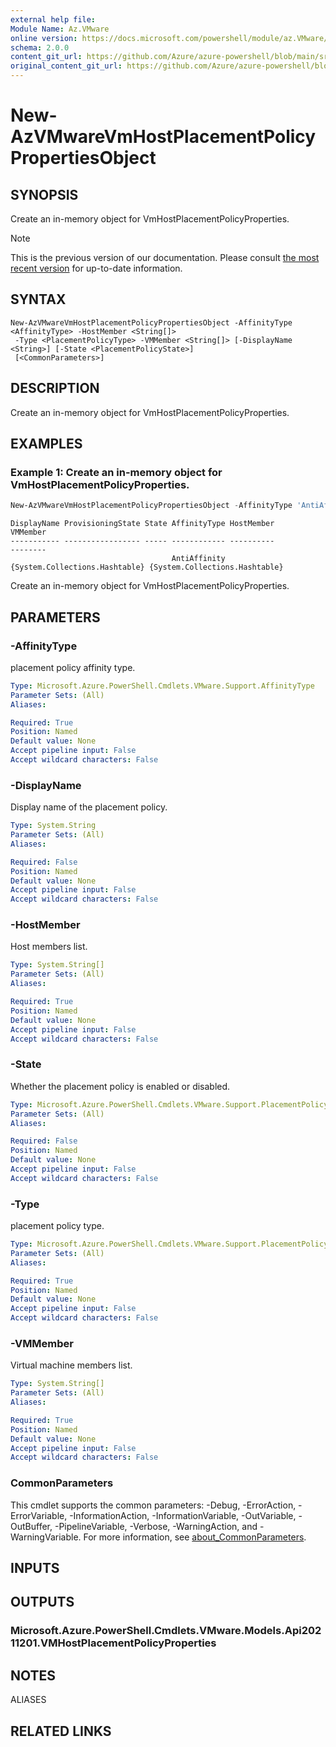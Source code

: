 ```yaml
---
external help file: 
Module Name: Az.VMware
online version: https://docs.microsoft.com/powershell/module/az.VMware/new-AzVMwareVmHostPlacementPolicyPropertiesObject
schema: 2.0.0
content_git_url: https://github.com/Azure/azure-powershell/blob/main/src/VMware/help/New-AzVMwareVmHostPlacementPolicyPropertiesObject.md
original_content_git_url: https://github.com/Azure/azure-powershell/blob/main/src/VMware/help/New-AzVMwareVmHostPlacementPolicyPropertiesObject.md
---
```


# New-AzVMwareVmHostPlacementPolicyPropertiesObject

## SYNOPSIS
Create an in-memory object for VmHostPlacementPolicyProperties.

> [!NOTE]
>This is the previous version of our documentation. Please consult [the most recent version](/powershell/module/az.vmware/new-azvmwarevmhostplacementpolicypropertiesobject) for up-to-date information.

## SYNTAX

```
New-AzVMwareVmHostPlacementPolicyPropertiesObject -AffinityType <AffinityType> -HostMember <String[]>
 -Type <PlacementPolicyType> -VMMember <String[]> [-DisplayName <String>] [-State <PlacementPolicyState>]
 [<CommonParameters>]
```

## DESCRIPTION
Create an in-memory object for VmHostPlacementPolicyProperties.

## EXAMPLES

### Example 1: Create an in-memory object for VmHostPlacementPolicyProperties.
```powershell
New-AzVMwareVmHostPlacementPolicyPropertiesObject -AffinityType 'AntiAffinity' -HostMember @{"abc"="123"}  -Type 'VmHost' -VMMember @{"abc"="123"}
```

```output
DisplayName ProvisioningState State AffinityType HostMember                     VMMember
----------- ----------------- ----- ------------ ----------                     --------
                                    AntiAffinity {System.Collections.Hashtable} {System.Collections.Hashtable}
```

Create an in-memory object for VmHostPlacementPolicyProperties.

## PARAMETERS

### -AffinityType
placement policy affinity type.

```yaml
Type: Microsoft.Azure.PowerShell.Cmdlets.VMware.Support.AffinityType
Parameter Sets: (All)
Aliases:

Required: True
Position: Named
Default value: None
Accept pipeline input: False
Accept wildcard characters: False
```

### -DisplayName
Display name of the placement policy.

```yaml
Type: System.String
Parameter Sets: (All)
Aliases:

Required: False
Position: Named
Default value: None
Accept pipeline input: False
Accept wildcard characters: False
```

### -HostMember
Host members list.

```yaml
Type: System.String[]
Parameter Sets: (All)
Aliases:

Required: True
Position: Named
Default value: None
Accept pipeline input: False
Accept wildcard characters: False
```

### -State
Whether the placement policy is enabled or disabled.

```yaml
Type: Microsoft.Azure.PowerShell.Cmdlets.VMware.Support.PlacementPolicyState
Parameter Sets: (All)
Aliases:

Required: False
Position: Named
Default value: None
Accept pipeline input: False
Accept wildcard characters: False
```

### -Type
placement policy type.

```yaml
Type: Microsoft.Azure.PowerShell.Cmdlets.VMware.Support.PlacementPolicyType
Parameter Sets: (All)
Aliases:

Required: True
Position: Named
Default value: None
Accept pipeline input: False
Accept wildcard characters: False
```

### -VMMember
Virtual machine members list.

```yaml
Type: System.String[]
Parameter Sets: (All)
Aliases:

Required: True
Position: Named
Default value: None
Accept pipeline input: False
Accept wildcard characters: False
```

### CommonParameters
This cmdlet supports the common parameters: -Debug, -ErrorAction, -ErrorVariable, -InformationAction, -InformationVariable, -OutVariable, -OutBuffer, -PipelineVariable, -Verbose, -WarningAction, and -WarningVariable. For more information, see [about_CommonParameters](http://go.microsoft.com/fwlink/?LinkID=113216).

## INPUTS

## OUTPUTS

### Microsoft.Azure.PowerShell.Cmdlets.VMware.Models.Api20211201.VMHostPlacementPolicyProperties

## NOTES

ALIASES

## RELATED LINKS

